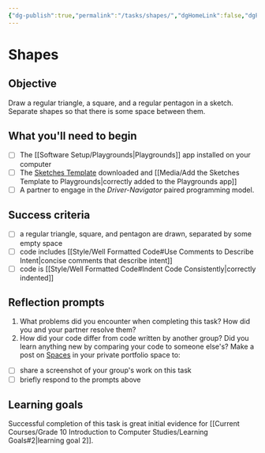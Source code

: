 ```yaml
---
{"dg-publish":true,"permalink":"/tasks/shapes/","dgHomeLink":false,"dgPassFrontmatter":false}
---
```


# Shapes
## Objective
Draw a regular triangle, a square, and a regular pentagon in a sketch. Separate shapes so that there is some space between them.
## What you'll need to begin
- [ ] The [[Software Setup/Playgrounds|Playgrounds]] app installed on your computer
- [ ] The [Sketches Template](https://www.icloud.com/iclouddrive/05byqMOJr5k8w6zM3ehUHTv1Q#Sketches_Template) downloaded and [[Media/Add the Sketches Template to Playgrounds|correctly added to the Playgrounds app]]
- [ ]  A partner to engage in the *Driver-Navigator* paired programming model.

## Success criteria
- [ ] a regular triangle, square, and pentagon are drawn, separated by some empty space
- [ ] code includes [[Style/Well Formatted Code#Use Comments to Describe Intent|concise comments that describe intent]]
- [ ] code is [[Style/Well Formatted Code#Indent Code Consistently|correctly indented]]

## Reflection prompts
1. What problems did you encounter when completing this task? How did you and your partner resolve them?
2. How did your code differ from code written by another group? Did you learn anything new by comparing your code to someone else's?
Make a post on [Spaces](https://ca.spacesedu.ca) in your private portfolio space to:
- [ ] share a screenshot of your group's work on this task
- [ ] briefly respond to the prompts above

## Learning goals
Successful completion of this task is great initial evidence for [[Current Courses/Grade 10 Introduction to Computer Studies/Learning Goals#2|learning goal 2]].
